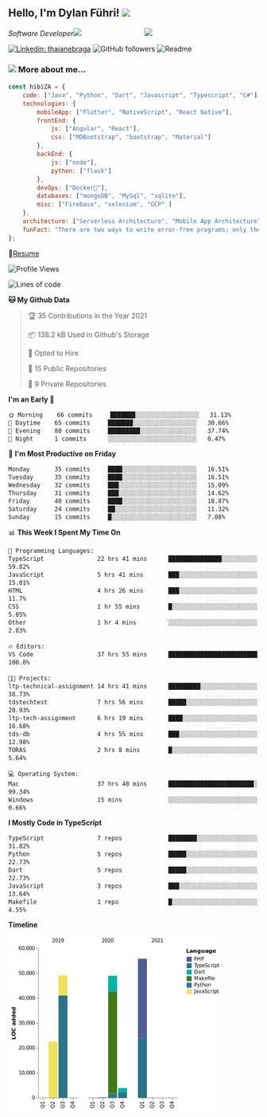 <h2>Hello, I'm Dylan Führi! <img src="https://media.giphy.com/media/12oufCB0MyZ1Go/giphy.gif" width="50"></h2>
<img align='right' src="https://media.giphy.com/media/836HiJc7pgzy8iNXCn/giphy.gif" width="230">
<p><em>Software Developer</a><img src="https://media.giphy.com/media/WUlplcMpOCEmTGBtBW/giphy.gif" width="30"> 
</em></p>

[![Linkedin: thaianebraga](https://img.shields.io/badge/-Dylan-blue?style=flat-square&logo=Linkedin&logoColor=white&link=https://www.linkedin.com/in/dylan-fuhri/)](https://www.linkedin.com/in/dylan-fuhri/)
![GitHub followers](https://img.shields.io/github/followers/HibiZA?style=social)
![Readme](https://github.com/HibiZA/HibiZA/workflows/Readme/badge.svg)

### <img src="https://media.giphy.com/media/VgCDAzcKvsR6OM0uWg/giphy.gif" width="50"> More about me...  

```javascript
const hibiZA = {
    code: ["Java", "Python", "Dart", "Javascript", "Typescript", "C#"],
    technologies: {
        mobileApp: ["Flutter", "NativeScript", "React Native"],
        frontEnd: {
            js: ["Angular", "React"],
            css: ["MDBootstrap", "bootstrap", "Material"]
        },
        backEnd: {
            js: ["node"],
            python: ["flask"]
        },
        devOps: ["Docker🐳"],
        databases: ["mongoDB", "MySql", "sqlite"],
        misc: ["Firebase", "selenium", "GCP" ]
    },
    architecture: ["Serverless Architecture", "Mobile App Architecture"],
    funFact: "There are two ways to write error-free programs; only the third one works"
};
```
📝[Resume](https://drive.google.com/file/d/1RjxKCcvUeoyYgnL_eCwQ9zay77Ayr0Xu/view?usp=sharing)
<!--START_SECTION:waka-->
![Profile Views](http://img.shields.io/badge/Profile%20Views-5-blue)

![Lines of code](https://img.shields.io/badge/From%20Hello%20World%20I%27ve%20Written-180546%20lines%20of%20code-blue)

**🐱 My Github Data** 

> 🏆 35 Contributions in the Year 2021
 > 
> 📦 138.2 kB Used in Github's Storage 
 > 
> 💼 Opted to Hire
 > 
> 📜 15 Public Repositories 
 > 
> 🔑 9 Private Repositories  
 > 
**I'm an Early 🐤** 

```text
🌞 Morning    66 commits     ███████░░░░░░░░░░░░░░░░░░   31.13% 
🌆 Daytime    65 commits     ███████░░░░░░░░░░░░░░░░░░   30.66% 
🌃 Evening    80 commits     █████████░░░░░░░░░░░░░░░░   37.74% 
🌙 Night      1 commits      ░░░░░░░░░░░░░░░░░░░░░░░░░   0.47%

```
📅 **I'm Most Productive on Friday** 

```text
Monday       35 commits     ████░░░░░░░░░░░░░░░░░░░░░   16.51% 
Tuesday      35 commits     ████░░░░░░░░░░░░░░░░░░░░░   16.51% 
Wednesday    32 commits     ███░░░░░░░░░░░░░░░░░░░░░░   15.09% 
Thursday     31 commits     ███░░░░░░░░░░░░░░░░░░░░░░   14.62% 
Friday       40 commits     ████░░░░░░░░░░░░░░░░░░░░░   18.87% 
Saturday     24 commits     ██░░░░░░░░░░░░░░░░░░░░░░░   11.32% 
Sunday       15 commits     █░░░░░░░░░░░░░░░░░░░░░░░░   7.08%

```


📊 **This Week I Spent My Time On** 

```text
💬 Programming Languages: 
TypeScript               22 hrs 41 mins      ███████████████░░░░░░░░░░   59.82% 
JavaScript               5 hrs 41 mins       ███░░░░░░░░░░░░░░░░░░░░░░   15.01% 
HTML                     4 hrs 26 mins       ███░░░░░░░░░░░░░░░░░░░░░░   11.7% 
CSS                      1 hr 55 mins        █░░░░░░░░░░░░░░░░░░░░░░░░   5.05% 
Other                    1 hr 4 mins         ░░░░░░░░░░░░░░░░░░░░░░░░░   2.83%

🔥 Editors: 
VS Code                  37 hrs 55 mins      █████████████████████████   100.0%

🐱‍💻 Projects: 
ltp-technical-assignment 14 hrs 41 mins      █████████░░░░░░░░░░░░░░░░   38.73% 
tdstechtest              7 hrs 56 mins       █████░░░░░░░░░░░░░░░░░░░░   20.93% 
ltp-tech-assignment      6 hrs 19 mins       ████░░░░░░░░░░░░░░░░░░░░░   16.68% 
tds-db                   4 hrs 55 mins       ███░░░░░░░░░░░░░░░░░░░░░░   12.98% 
TORAS                    2 hrs 8 mins        █░░░░░░░░░░░░░░░░░░░░░░░░   5.64%

💻 Operating System: 
Mac                      37 hrs 40 mins      ████████████████████████░   99.34% 
Windows                  15 mins             ░░░░░░░░░░░░░░░░░░░░░░░░░   0.66%

```

**I Mostly Code in TypeScript** 

```text
TypeScript               7 repos             ████████░░░░░░░░░░░░░░░░░   31.82% 
Python                   5 repos             █████░░░░░░░░░░░░░░░░░░░░   22.73% 
Dart                     5 repos             █████░░░░░░░░░░░░░░░░░░░░   22.73% 
JavaScript               3 repos             ███░░░░░░░░░░░░░░░░░░░░░░   13.64% 
Makefile                 1 repo              █░░░░░░░░░░░░░░░░░░░░░░░░   4.55%

```


**Timeline**

![Chart not found](https://raw.githubusercontent.com/HibiZA/HibiZA/master/charts/bar_graph.png) 


<!--END_SECTION:waka-->
